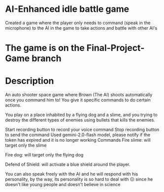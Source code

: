 # AI-Enhanced idle battle game
 Created a game where the player only needs to command (speak in the microphone) to the AI in the game to take actions and battle with other AI's

# The game is on the Final-Project-Game branch

# Description
An auto shooter space game where Brown (The AI) shoots automatically once you command him to! You give it specific commands to do certain actions.

You play on a place inhabited by a flying dog and a slime, and you trying to destroy the different types of enemies using bullets that kills the enemies.

Start recording button to record your voice command
Stop recording button to send the command
Used gemini-2.0-flash model, please notify if the token has expired and it is no longer working
Commands
Fire slime: will target only the slime

Fire dog: will target only the flying dog

Defend of Shield: will activate a blue shield around the player.

You can also speak freely with the AI and he will respond with his personality, by the way, its personality is so hard to deal with 😖 since he doesn't like young people and doesn't believe in science
